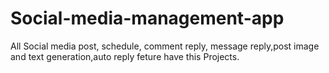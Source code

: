 # Social-media-management-app
All Social media post, schedule, comment reply, message reply,post image and text generation,auto reply feture have this Projects. 
